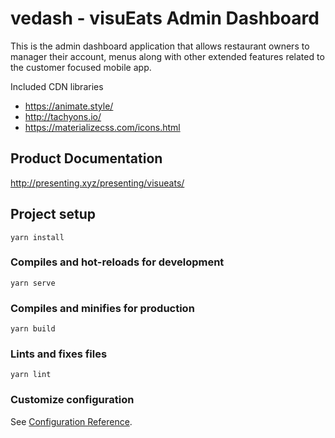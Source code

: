 # vedash - visuEats Admin Dashboard

This is the admin dashboard application that allows restaurant owners to manager their account, menus along with other extended features related to the customer focused mobile app.

Included CDN libraries
+ https://animate.style/
+ http://tachyons.io/
+ https://materializecss.com/icons.html

## Product Documentation
http://presenting.xyz/presenting/visueats/


## Project setup
```
yarn install
```

### Compiles and hot-reloads for development
```
yarn serve
```

### Compiles and minifies for production
```
yarn build
```

### Lints and fixes files
```
yarn lint
```

### Customize configuration
See [Configuration Reference](https://cli.vuejs.org/config/).
